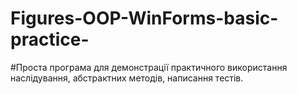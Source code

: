 # Figures-OOP-WinForms-basic-practice-

#Проста програма для демонстрації практичного використання наслідування, абстрактних методів, написання тестів.

